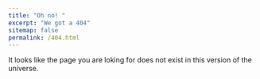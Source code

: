 ```yaml
---
title: "Oh no! "
excerpt: "We got a 404"
sitemap: false
permalink: /404.html
---
```



It looks like the page you are loking for does not exist in this version of the universe. 
